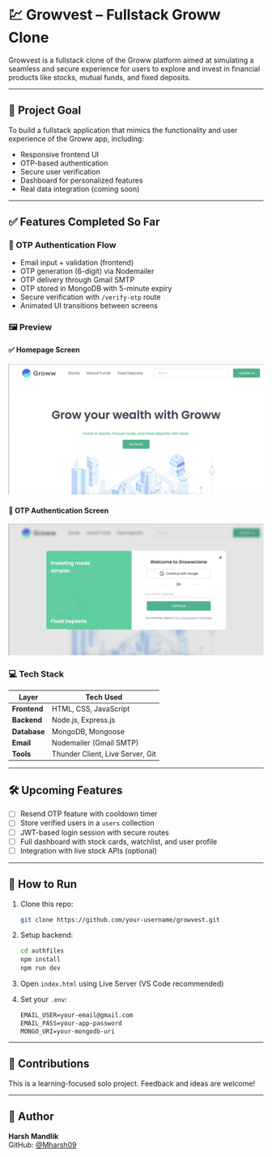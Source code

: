 # 💹 Growvest – Fullstack Groww Clone

Growvest is a fullstack clone of the Groww platform aimed at simulating a seamless and secure experience for users to explore and invest in financial products like stocks, mutual funds, and fixed deposits.

---

## 🎯 Project Goal

To build a fullstack application that mimics the functionality and user experience of the Groww app, including:

- Responsive frontend UI
- OTP-based authentication
- Secure user verification
- Dashboard for personalized features
- Real data integration (coming soon)

---

## ✅ Features Completed So Far

### 🔐 OTP Authentication Flow
- Email input + validation (frontend)
- OTP generation (6-digit) via Nodemailer
- OTP delivery through Gmail SMTP
- OTP stored in MongoDB with 5-minute expiry
- Secure verification with `/verify-otp` route
- Animated UI transitions between screens

### 🖼️ Preview

#### ✅ Homepage Screen
![OTP Screen](./images_req/screenshots/homepage.png)

#### 🔐 OTP Authentication Screen
![Email Verification](./images_req/screenshots/otpauth.png)

### 💻 Tech Stack

| Layer        | Tech Used                       |
|--------------|----------------------------------|
| **Frontend** | HTML, CSS, JavaScript           |
| **Backend**  | Node.js, Express.js             |
| **Database** | MongoDB, Mongoose               |
| **Email**    | Nodemailer (Gmail SMTP)         |
| **Tools**    | Thunder Client, Live Server, Git |

---

## 🛠 Upcoming Features

- [ ] Resend OTP feature with cooldown timer
- [ ] Store verified users in a `users` collection
- [ ] JWT-based login session with secure routes
- [ ] Full dashboard with stock cards, watchlist, and user profile
- [ ] Integration with live stock APIs (optional)

---

## 🚀 How to Run

1. Clone this repo:
   ```bash
   git clone https://github.com/your-username/growvest.git
   ```

2. Setup backend:
   ```bash
   cd authfiles
   npm install
   npm run dev
   ```

3. Open `index.html` using Live Server (VS Code recommended)

4. Set your `.env`:
   ```
   EMAIL_USER=your-email@gmail.com
   EMAIL_PASS=your-app-password
   MONGO_URI=your-mongodb-uri
   ```

---

## 🤝 Contributions

This is a learning-focused solo project. Feedback and ideas are welcome!

---

## 📧 Author

**Harsh Mandlik**  
GitHub: [@Mharsh09](https://github.com/Mharsh09)